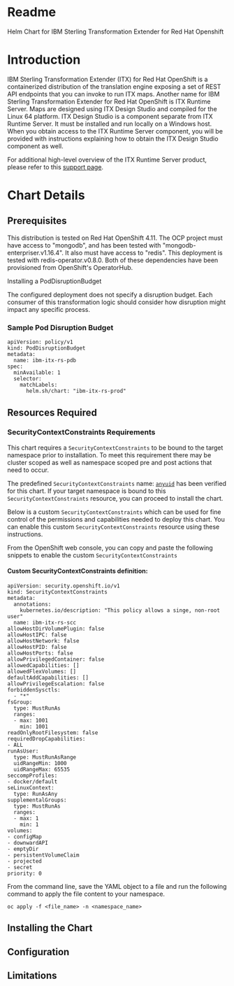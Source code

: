 # Readme

Helm Chart for IBM Sterling Transformation Extender for Red Hat Openshift

# Introduction

IBM Sterling Transformation Extender (ITX) for Red Hat OpenShift is a containerized distribution of the translation engine exposing a set of REST API endpoints that you can invoke to run ITX maps. Another name for IBM Sterling Transformation Extender for Red Hat OpenShift is ITX Runtime Server. Maps are designed using ITX Design Studio and compiled for the Linux 64 platform. ITX Design Studio is a component separate from ITX Runtime Server. It must be installed and run locally on a Windows host. When you obtain access to the ITX Runtime Server component, you will be provided with instructions explaining how to obtain the ITX Design Studio component as well.

For additional high-level overview of the ITX Runtime Server product, please refer to this [support page](https://www.ibm.com/support/pages/node/6829855).

# Chart Details

## Prerequisites

This distribution is tested on Red Hat OpenShift 4.11. The OCP project must have access to "mongodb", and has been tested with "mongodb-enterpriser.v1.16.4". It also must have access to "redis". This deployment is tested with redis-operator.v0.8.0. Both of these dependencies have been provisioned from OpenShift's OperatorHub.

Installing a PodDisruptionBudget

The configured deployment does not specify a disruption budget. Each consumer of this transformation logic should consider how disruption might impact any specific process.

### Sample Pod Disruption Budget

``` { .yaml }
apiVersion: policy/v1
kind: PodDisruptionBudget
metadata:
  name: ibm-itx-rs-pdb
spec:
  minAvailable: 1
  selector:
    matchLabels:
      helm.sh/chart: "ibm-itx-rs-prod"
```

## Resources Required

### SecurityContextConstraints Requirements

This chart requires a `SecurityContextConstraints` to be bound to the target namespace prior to installation. To meet this requirement there may be cluster scoped as well as namespace scoped pre and post actions that need to occur.

The predefined `SecurityContextConstraints` name: [`anyuid`](https://docs.openshift.com/container-platform/4.11/authentication/managing-security-context-constraints.html) has been verified for this chart.  If your target namespace is bound to this `SecurityContextConstraints` resource, you can proceed to install the chart.

Below is a custom `SecurityContextConstraints` which can be used for fine control of the permissions and capabilities needed to deploy this chart. You can enable this custom `SecurityContextConstraints` resource using these instructions.

From the OpenShift web console, you can copy and paste the following snippets to enable the custom `SecurityContextConstraints`

#### Custom SecurityContextConstraints definition:

``` { .yaml }
apiVersion: security.openshift.io/v1
kind: SecurityContextConstraints
metadata:
  annotations:
    kubernetes.io/description: "This policy allows a singe, non-root user" 
  name: ibm-itx-rs-scc
allowHostDirVolumePlugin: false
allowHostIPC: false
allowHostNetwork: false
allowHostPID: false
allowHostPorts: false
allowPrivilegedContainer: false
allowedCapabilities: []
allowedFlexVolumes: []
defaultAddCapabilities: []
allowPrivilegeEscalation: false
forbiddenSysctls:
  - "*"
fsGroup:
  type: MustRunAs
  ranges:
  - max: 1001
    min: 1001
readOnlyRootFilesystem: false
requiredDropCapabilities:
- ALL
runAsUser:
  type: MustRunAsRange
  uidRangeMin: 1000
  uidRangeMax: 65535
seccompProfiles:
- docker/default
seLinuxContext:
  type: RunAsAny
supplementalGroups:
  type: MustRunAs
  ranges:
  - max: 1
    min: 1
volumes:
- configMap
- downwardAPI
- emptyDir
- persistentVolumeClaim
- projected
- secret
priority: 0
```

From the command line, save the YAML object to a file and run the following command to apply the file content to your namespace.

``` { .shell }
oc apply -f <file_name> -n <namespace_name>
```

## Installing the Chart

## Configuration

## Limitations
